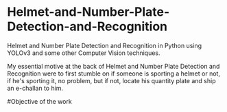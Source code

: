 # Helmet-and-Number-Plate-Detection-and-Recognition

 Helmet and Number Plate Detection and Recognition in Python using YOLOv3 and some other Computer Vision techniques.
 
 My essential motive at the back of Helmet and Number Plate Detection and Recognition were to first stumble on if someone is sporting a helmet or not, if he's sporting it, no problem, but if not, locate his quantity plate and ship an e-challan to him.
 
 #Objective of the work
